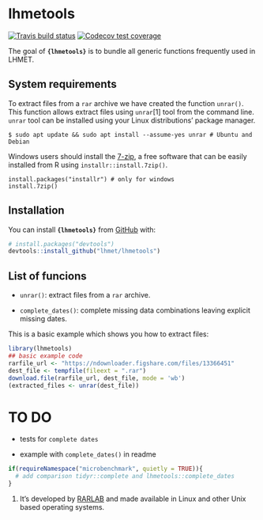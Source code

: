 
<!-- README.md is generated from README.Rmd. Please edit that file -->

# lhmetools

<!-- badges: start -->

[![Travis build
status](https://travis-ci.com/lhmet/lhmetools.svg?branch=master)](https://travis-ci.com/lhmet/lhmetools)
[![Codecov test
coverage](https://codecov.io/gh/lhmet/lhmetools/branch/master/graph/badge.svg)](https://codecov.io/gh/lhmet/lhmetools?branch=master)
<!-- badges: end -->

The goal of **`{lhmetools}`** is to bundle all generic functions
frequently used in LHMET.

## System requirements

To extract files from a `rar` archive we have created the function
`unrar()`. This function allows extract files using `unrar`\[1\] tool
from the command line. `unrar` tool can be installed using your Linux
distributions’ package manager.

    $ sudo apt update && sudo apt install --assume-yes unrar # Ubuntu and Debian

Windows users should install the [7-zip](https://www.7-zip.org/), a free
software that can be easily installed from R using
`installr::install.7zip()`.

    install.packages("installr") # only for windows
    install.7zip()

## Installation

You can install **`{lhmetools}`** from [GitHub](https://github.com/)
with:

``` r
# install.packages("devtools")
devtools::install_github("lhmet/lhmetools")
```

## List of funcions

  - `unrar()`: extract files from a `rar` archive.

  - `complete_dates()`: complete missing data combinations leaving
    explicit missing dates.

This is a basic example which shows you how to extract files:

``` r
library(lhmetools)
## basic example code
rarfile_url <- "https://ndownloader.figshare.com/files/13366451"
dest_file <- tempfile(fileext = ".rar")
download.file(rarfile_url, dest_file, mode = 'wb')
(extracted_files <- unrar(dest_file))
```

# TO DO

  - tests for `complete dates`

  - example with `complete_dates()` in readme

<!-- end list -->

``` r
if(requireNamespace("microbenchmark", quietly = TRUE)){
  # add comparison tidyr::complete and lhmetools::complete_dates
}
```

1.  It’s developed by [RARLAB](https://www.rarlab.com/download.htm) and
    made available in Linux and other Unix based operating systems.

